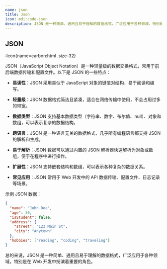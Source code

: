 ```yaml
---
name: json
title: Json
icon: mdi:code-json
description: JSON 是一种简单、通用且易于理解的数据格式，广泛应用于各种领域，特别是在Web开发中扮演着重要的角色。
---
```


## JSON

:Icon{name=carbon:html .size-32}

JSON（JavaScript Object Notation）是一种轻量级的数据交换格式，常用于前后端数据传输和配置文件。以下是 JSON 的一些特点：

- **易读性**：JSON 采用类似于 JavaScript 对象的键值对结构，易于阅读和编写。

- **轻量级**：JSON 数据格式简洁且紧凑，适合在网络传输中使用，不会占用过多的带宽。

- **数据类型**：JSON 支持基本数据类型（字符串、数字、布尔值、null）、对象和数组，可以表示复杂的数据结构。

- **跨语言**：JSON 是一种语言无关的数据格式，几乎所有编程语言都支持 JSON 的解析和生成。

- **易于解析**：JSON 数据可以通过内置的 JSON 解析器快速解析为对象或数组，便于在程序中进行操作。

- **扩展性**：JSON 支持嵌套结构和数组，可以表示各种复杂的数据关系。

- **常见应用**：JSON 常用于 Web 开发中的 API 数据传输、配置文件、日志记录等场景。

示例 JSON 数据：

```json
{
  "name": "John Doe",
  "age": 30,
  "isStudent": false,
  "address": {
    "street": "123 Main St",
    "city": "Anytown"
  },
  "hobbies": ["reading", "coding", "traveling"]
}
```

总的来说，JSON 是一种简单、通用且易于理解的数据格式，广泛应用于各种领域，特别是在 Web 开发中扮演着重要的角色。

